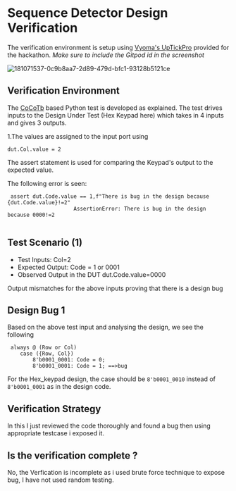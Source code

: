 # Sequence Detector Design Verification

The verification environment is setup using [Vyoma's UpTickPro](https://vyomasystems.com) provided for the hackathon.
*Make sure to include the Gitpod id in the screenshot*

![181071537-0c9b8aa7-2d89-479d-bfc1-93128b5121ce](https://user-images.githubusercontent.com/56909326/181500609-fe88ba6f-7a68-43ca-a67a-08dc431fce89.png)



## Verification Environment

The [CoCoTb](https://www.cocotb.org/) based Python test is developed as explained. The test drives inputs to the Design Under Test (Hex Keypad here) which takes in 4 inputs  and gives 3 outputs.

1.The values are assigned to the input port using 
```
dut.Col.value = 2

```
The assert statement is used for comparing the Keypad's output to the expected value.

The following error is seen:
```
 assert dut.Code.value == 1,f"There is bug in the design because {dut.Code.value}!=2"
                     AssertionError: There is bug in the design because 0000!=2
                     
```

## Test Scenario **(1)**
- Test Inputs: Col=2 
- Expected Output: Code = 1 or 0001
- Observed Output in the DUT dut.Code.value=0000

Output mismatches for the above inputs proving that there is a design bug

## Design Bug 1
Based on the above test input and analysing the design, we see the following

```
 always @ (Row or Col)
    case ({Row, Col})
        8'b0001_0001: Code = 0; 
        8'b0001_0001: Code = 1; ==>bug

```
For the Hex_keypad design, the case should be ```8'b0001_0010``` instead of ```8'b0001_0001``` as in the design code.


## Verification Strategy
In this I just reviewed the code thoroughly and found a bug then using appropriate testcase i exposed it.

## Is the verification complete ?
No, the Verfication is incomplete as i used brute force technique to expose bug, I have not used random testing.
